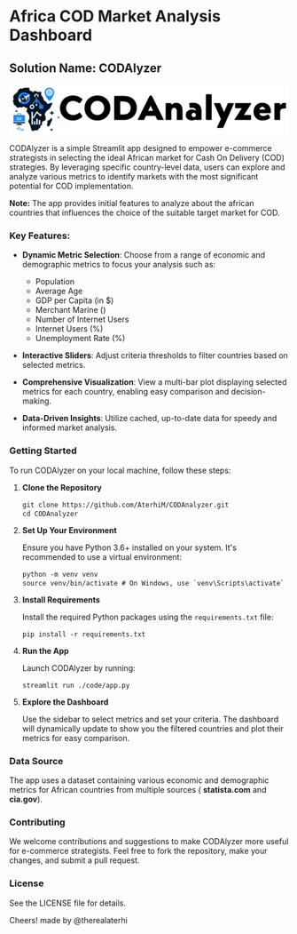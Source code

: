 # Africa COD Market Analysis Dashboard

## Solution Name: CODAlyzer

![CODAnalyzer Logo](./logo/logo.png)

CODAlyzer is a simple Streamlit app designed to empower e-commerce strategists in selecting the ideal African market for Cash On Delivery (COD) strategies. By leveraging specific country-level data, users can explore and analyze various metrics to identify markets with the most significant potential for COD implementation.

**Note:** The app provides initial features to analyze about the african countries that influences the choice of the suitable target market for COD.

### Key Features:

- **Dynamic Metric Selection**: Choose from a range of economic and demographic metrics to focus your analysis such as:
    * Population
    * Average Age
    * GDP per Capita (in $)
    * Merchant Marine ()
    * Number of Internet Users
    * Internet Users (%)
    * Unemployment Rate (%)

- **Interactive Sliders**: Adjust criteria thresholds to filter countries based on selected metrics.
- **Comprehensive Visualization**: View a multi-bar plot displaying selected metrics for each country, enabling easy comparison and decision-making.
- **Data-Driven Insights**: Utilize cached, up-to-date data for speedy and informed market analysis.

### Getting Started

To run CODAlyzer on your local machine, follow these steps:

1. **Clone the Repository**

    ```
    git clone https://github.com/AterhiM/CODAnalyzer.git
    cd CODAnalyzer
    ```

2. **Set Up Your Environment**

    Ensure you have Python 3.6+ installed on your system. It's recommended to use a virtual environment:

    ```
    python -m venv venv
    source venv/bin/activate # On Windows, use `venv\Scripts\activate`
    ```

3. **Install Requirements**

    Install the required Python packages using the `requirements.txt` file:

    ```
    pip install -r requirements.txt
    ```

4. **Run the App**

    Launch CODAlyzer by running:

    ```
    streamlit run ./code/app.py
    ```

5. **Explore the Dashboard**

    Use the sidebar to select metrics and set your criteria. The dashboard will dynamically update to show you the filtered countries and plot their metrics for easy comparison.

### Data Source

The app uses a dataset containing various economic and demographic metrics for African countries from multiple sources ( **statista.com** and **cia.gov**).

### Contributing

We welcome contributions and suggestions to make CODAlyzer more useful for e-commerce strategists. Feel free to fork the repository, make your changes, and submit a pull request.

### License

See the LICENSE file for details.

Cheers!
made by @therealaterhi
